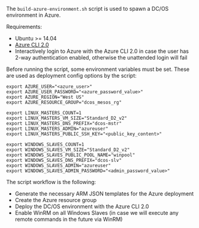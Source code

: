 The `build-azure-environment.sh` script is used to spawn a DC/OS environment in Azure.

Requirements:
- Ubuntu >= 14.04
- [Azure CLI 2.0](https://docs.microsoft.com/en-us/cli/azure/install-azure-cli)
- Interactively login to Azure with the Azure CLI 2.0 in case the user has 2-way authentication enabled, otherwise the unattended login will fail

Before running the script, some environment variables must be set. These are used as deployment config options by the script:

```
export AZURE_USER="<azure_user>"
export AZURE_USER_PASSWORD="<azure_password_value>"
export AZURE_REGION="West US"
export AZURE_RESOURCE_GROUP="dcos_mesos_rg"

export LINUX_MASTERS_COUNT=1
export LINUX_MASTERS_VM_SIZE="Standard_D2_v2"
export LINUX_MASTERS_DNS_PREFIX="dcos-mstr"
export LINUX_MASTERS_ADMIN="azureuser"
export LINUX_MASTERS_PUBLIC_SSH_KEY="<public_key_content>"

export WINDOWS_SLAVES_COUNT=1
export WINDOWS_SLAVES_VM_SIZE="Standard_D2_v2"
export WINDOWS_SLAVES_PUBLIC_POOL_NAME="winpool"
export WINDOWS_SLAVES_DNS_PREFIX="dcos-slv"
export WINDOWS_SLAVES_ADMIN="azureuser"
export WINDOWS_SLAVES_ADMIN_PASSWORD="<admin_password_value>"
```


The script workflow is the following:

- Generate the necessary ARM JSON templates for the Azure deployment
- Create the Azure resource group
- Deploy the DC/OS environment with the Azure CLI 2.0
- Enable WinRM on all Windows Slaves (in case we will execute any remote commands in the future via WinRM)
